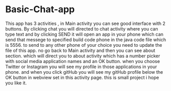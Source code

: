 # Basic-Chat-app
This app has 3 activities , in Main activity you can see good interface with 2 buttons. By clicking chat you will directed to chat activity where you can type text and by clicking SEND it will open an app in your phone which can send that messege to specified build code phone in the java code file which is 5556. to send to any other phone of your choice you need to update the file of this app. no go back to Main activity and then you can see about section. which will direct you to about activity which has a number picker with social media application names and an OK button. when you choose Twitter or Instagram you will see my profile in those applications in your phone. and when you click gitHub you will see my gitHub profile below the OK button in webview set in this activity page. this is small project i hope you like it. 
